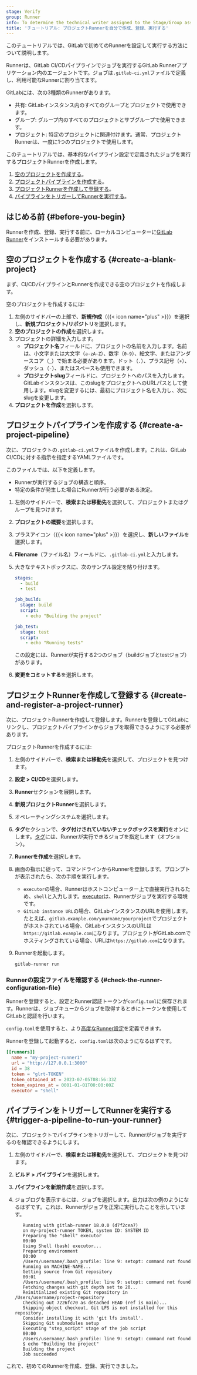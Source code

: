 ```yaml
---
stage: Verify
group: Runner
info: To determine the technical writer assigned to the Stage/Group associated with this page, see https://handbook.gitlab.com/handbook/product/ux/technical-writing/#assignments
title: 'チュートリアル: プロジェクトRunnerを自分で作成、登録、実行する'
---
```


<!-- vale gitlab_base.FutureTense = NO -->

このチュートリアルでは、GitLabで初めてのRunnerを設定して実行する方法について説明します。

Runnerは、GitLab CI/CDパイプラインでジョブを実行するGitLab Runnerアプリケーション内のエージェントです。ジョブは`.gitlab-ci.yml`ファイルで定義し、利用可能なRunnerに割り当てます。

GitLabには、次の3種類のRunnerがあります。

- 共有: GitLabインスタンス内のすべてのグループとプロジェクトで使用できます。
- グループ: グループ内のすべてのプロジェクトとサブグループで使用できます。
- プロジェクト: 特定のプロジェクトに関連付けます。通常、プロジェクトRunnerは、一度に1つのプロジェクトで使用します。

このチュートリアルでは、基本的なパイプライン設定で定義されたジョブを実行するプロジェクトRunnerを作成します。

1. [空のプロジェクトを作成する](#create-a-blank-project)。
1. [プロジェクトパイプラインを作成する](#create-a-project-pipeline)。
1. [プロジェクトRunnerを作成して登録する](#create-and-register-a-project-runner)。
1. [パイプラインをトリガーしてRunnerを実行する](#trigger-a-pipeline-to-run-your-runner)。

## はじめる前 {#before-you-begin}

Runnerを作成、登録、実行する前に、ローカルコンピューターに[GitLab Runner](https://docs.gitlab.com/runner/install/)をインストールする必要があります。

## 空のプロジェクトを作成する {#create-a-blank-project}

まず、CI/CDパイプラインとRunnerを作成できる空のプロジェクトを作成します。

空のプロジェクトを作成するには:

1. 左側のサイドバーの上部で、**新規作成**（{{< icon name="plus" >}}）を選択し、**新規プロジェクト/リポジトリ**を選択します。
1. **空のプロジェクトの作成**を選択します。
1. プロジェクトの詳細を入力します。
   - **プロジェクト名**フィールドに、プロジェクトの名前を入力します。名前は、小文字または大文字（`a-zA-Z`）、数字（`0-9`）、絵文字、またはアンダースコア（`_`）で始まる必要があります。ドット（`.`）、プラス記号（`+`）、ダッシュ（`-`）、またはスペースも使用できます。
   - **プロジェクトslug**フィールドに、プロジェクトへのパスを入力します。GitLabインスタンスは、このslugをプロジェクトへのURLパスとして使用します。slugを変更するには、最初にプロジェクト名を入力し、次にslugを変更します。
1. **プロジェクトを作成**を選択します。

## プロジェクトパイプラインを作成する {#create-a-project-pipeline}

次に、プロジェクトの`.gitlab-ci.yml`ファイルを作成します。これは、GitLab CI/CDに対する指示を指定するYAMLファイルです。

このファイルでは、以下を定義します。

- Runnerが実行するジョブの構造と順序。
- 特定の条件が発生した場合にRunnerが行う必要がある決定。

1. 左側のサイドバーで、**検索または移動先**を選択して、プロジェクトまたはグループを見つけます。
1. **プロジェクトの概要**を選択します。
1. プラスアイコン（{{< icon name="plus" >}}）を選択し、**新しいファイル**を選択します。
1. **Filename**（ファイル名）フィールドに、`.gitlab-ci.yml`と入力します。
1. 大きなテキストボックスに、次のサンプル設定を貼り付けます。

   ```yaml
   stages:
     - build
     - test

   job_build:
     stage: build
     script:
       - echo "Building the project"

   job_test:
     stage: test
     script:
       - echo "Running tests"
   ```

   この設定には、Runnerが実行する2つのジョブ（buildジョブとtestジョブ）があります。
1. **変更をコミットする**を選択します。

## プロジェクトRunnerを作成して登録する {#create-and-register-a-project-runner}

次に、プロジェクトRunnerを作成して登録します。Runnerを登録してGitLabにリンクし、プロジェクトパイプラインからジョブを取得できるようにする必要があります。

プロジェクトRunnerを作成するには:

1. 左側のサイドバーで、**検索または移動先**を選択して、プロジェクトを見つけます。
1. **設定 > CI/CD**を選択します。
1. **Runner**セクションを展開します。
1. **新規プロジェクトRunner**を選択します。
1. オペレーティングシステムを選択します。
1. **タグ**セクションで、**タグ付けされていないチェックボックスを実行**をオンにします。[タグ](../../ci/runners/configure_runners.md#control-jobs-that-a-runner-can-run)には、Runnerが実行できるジョブを指定します（オプション）。
1. **Runnerを作成**を選択します。
1. 画面の指示に従って、コマンドラインからRunnerを登録します。プロンプトが表示されたら、次の手順を実行します。
   - `executor`の場合、Runnerはホストコンピューター上で直接実行されるため、`shell`と入力します。[executor](https://docs.gitlab.com/runner/executors/)は、Runnerがジョブを実行する環境です。
   - `GitLab instance URL`の場合、GitLabインスタンスのURLを使用します。たとえば、`gitlab.example.com/yourname/yourproject`でプロジェクトがホストされている場合、GitLabインスタンスのURLは`https://gitlab.example.com`になります。プロジェクトがGitLab.comでホスティングされている場合、URLは`https://gitlab.com`になります。
1. Runnerを起動します。

   ```shell
   gitlab-runner run
   ```

### Runnerの設定ファイルを確認する {#check-the-runner-configuration-file}

Runnerを登録すると、設定とRunner認証トークンが`config.toml`に保存されます。Runnerは、ジョブキューからジョブを取得するときにトークンを使用してGitLabと認証を行います。

`config.toml`を使用すると、より[高度なRunner設定](https://docs.gitlab.com/runner/configuration/advanced-configuration.html)を定義できます。

Runnerを登録して起動すると、`config.toml`は次のようになるはずです。

```toml
[[runners]]
  name = "my-project-runner1"
  url = "http://127.0.0.1:3000"
  id = 38
  token = "glrt-TOKEN"
  token_obtained_at = 2023-07-05T08:56:33Z
  token_expires_at = 0001-01-01T00:00:00Z
  executor = "shell"
```

## パイプラインをトリガーしてRunnerを実行する {#trigger-a-pipeline-to-run-your-runner}

次に、プロジェクトでパイプラインをトリガーして、Runnerがジョブを実行するのを確認できるようにします。

1. 左側のサイドバーで、**検索または移動先**を選択して、プロジェクトを見つけます。
1. **ビルド > パイプライン**を選択します。
1. **パイプラインを新規作成**を選択します。
1. ジョブログを表示するには、ジョブを選択します。出力は次の例のようになるはずです。これは、Runnerがジョブを正常に実行したことを示しています。

   ```shell
      Running with gitlab-runner 18.0.0 (d7f2cea7)
      on my-project-runner TOKEN, system ID: SYSTEM ID
      Preparing the "shell" executor
      00:00
      Using Shell (bash) executor...
      Preparing environment
      00:00
      /Users/username/.bash_profile: line 9: setopt: command not found
      Running on MACHINE-NAME...
      Getting source from Git repository
      00:01
      /Users/username/.bash_profile: line 9: setopt: command not found
      Fetching changes with git depth set to 20...
      Reinitialized existing Git repository in /Users/username/project-repository
      Checking out 7226fc70 as detached HEAD (ref is main)...
      Skipping object checkout, Git LFS is not installed for this repository.
      Consider installing it with 'git lfs install'.
      Skipping Git submodules setup
      Executing "step_script" stage of the job script
      00:00
      /Users/username/.bash_profile: line 9: setopt: command not found
      $ echo "Building the project"
      Building the project
      Job succeeded

   ```

これで、初めてのRunnerを作成、登録、実行できました。
